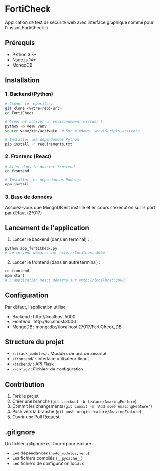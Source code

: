 # FortiCheck

Application de test de sécurité web avec interface graphique nommé pour l'instant FortiCheck :)

## Prérequis

- Python 3.8+
- Node.js 14+
- MongoDB

## Installation

### 1. Backend (Python)

```bash
# Cloner le repository
git clone <votre-repo-url>
cd FortiCheck

# Créer et activer un environnement virtuel ! 
python -m venv venv
source venv/bin/activate  # Sur Windows: venv\Scripts\activate

# Installer les dépendances Python
pip install -r requirements.txt
```

### 2. Frontend (React)

```bash
# Aller dans le dossier frontend
cd frontend

# Installer les dépendances Node.js
npm install
```

### 3. Base de données

Assurez-vous que MongoDB est installé et en cours d'exécution sur le port par défaut (27017)

## Lancement de l'application

1. Lancer le backend (dans un terminal) :
```bash
python app_fortiCheck.py
# Le serveur démarre sur http://localhost:5000
```

2. Lancer le frontend (dans un autre terminal) :
```bash
cd frontend
npm start
# L'application React démarre sur http://localhost:3000
```

## Configuration

Par défaut, l'application utilise :
- Backend : http://localhost:5000
- Frontend : http://localhost:3000
- MongoDB : mongodb://localhost:27017/FortiCheck_DB

## Structure du projet

- `/attack_modules/` : Modules de test de sécurité
- `/frontend/` : Interface utilisateur React
- `/backend/` : API Flask
- `/config/` : Fichiers de configuration

## Contribution

1. Fork le projet
2. Créer une branche (`git checkout -b feature/AmazingFeature`)
3. Commit les changements (`git commit -m 'Add some AmazingFeature'`)
4. Push vers la branche (`git push origin feature/AmazingFeature`)
5. Ouvrir une Pull Request

## .gitignore

Un fichier .gitignore est fourni pour exclure :
- Les dépendances (`node_modules`, `venv`)
- Les fichiers compilés (`__pycache__`)
- Les fichiers de configuration locaux